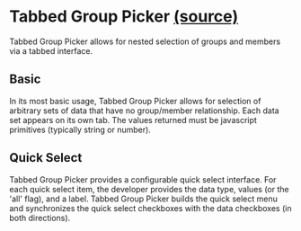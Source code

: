 Tabbed Group Picker [(source)](https://github.com/bullhorn/novo-elements/blob/master/projects/novo-elements/src/elements/tabbed-group-picker)
============================================================================================

Tabbed Group Picker allows for nested selection of groups and members via a tabbed interface.

## Basic

In its most basic usage, Tabbed Group Picker allows for selection of arbitrary sets of data that have no group/member relationship. Each data set appears on its own tab. The values returned must be javascript primitives (typically string or number).

<code-example example="tabbed-group-picker-basic"></code-example>

## Quick Select

Tabbed Group Picker provides a configurable quick select interface. For each quick select item, the developer provides the data type, values (or the 'all' flag), and a label. Tabbed Group Picker builds the quick select menu and synchronizes the quick select checkboxes with the data checkboxes (in both directions). 

<code-example example="tabbed-group-picker-quick-select"></code-example>
